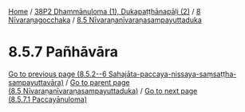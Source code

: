 
[Home](/) / [38P2 Dhammānuloma (1), Dukapaṭṭhānapāḷi (2)](../../../38P2.md) / [8 Nīvaraṇagocchaka](../../8.md) / [8.5 Nīvaraṇanīvaraṇasampayuttaduka](../8.5.md)

# 8.5.7 Pañhāvāra


[Go to previous page (8.5.2--6 Sahajāta-paccaya-nissaya-saṃsaṭṭha-sampayuttavāra)](8.5.2--6.md) / [Go to parent page (8.5 Nīvaraṇanīvaraṇasampayuttaduka)](../8.5.md) / [Go to next page (8.5.7.1 Paccayānuloma)](8.5.7/8.5.7.1.md)


